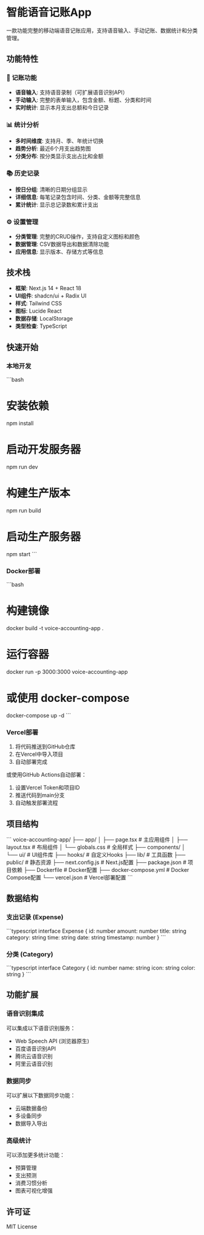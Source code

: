 # 智能语音记账App

一款功能完整的移动端语音记账应用，支持语音输入、手动记账、数据统计和分类管理。

## 功能特性

### 📝 记账功能
- **语音输入**: 支持语音录制（可扩展语音识别API）
- **手动输入**: 完整的表单输入，包含金额、标题、分类和时间
- **实时统计**: 显示本月支出总额和今日记录

### 📊 统计分析
- **多时间维度**: 支持月、季、年统计切换
- **趋势分析**: 最近6个月支出趋势图
- **分类分布**: 按分类显示支出占比和金额

### 📚 历史记录
- **按日分组**: 清晰的日期分组显示
- **详细信息**: 每笔记录包含时间、分类、金额等完整信息
- **累计统计**: 显示总记录数和累计支出

### ⚙️ 设置管理
- **分类管理**: 完整的CRUD操作，支持自定义图标和颜色
- **数据管理**: CSV数据导出和数据清除功能
- **应用信息**: 显示版本、存储方式等信息

## 技术栈

- **框架**: Next.js 14 + React 18
- **UI组件**: shadcn/ui + Radix UI
- **样式**: Tailwind CSS
- **图标**: Lucide React
- **数据存储**: LocalStorage
- **类型检查**: TypeScript

## 快速开始

### 本地开发

\`\`\`bash
# 安装依赖
npm install

# 启动开发服务器
npm run dev

# 构建生产版本
npm run build

# 启动生产服务器
npm start
\`\`\`

### Docker部署

\`\`\`bash
# 构建镜像
docker build -t voice-accounting-app .

# 运行容器
docker run -p 3000:3000 voice-accounting-app

# 或使用 docker-compose
docker-compose up -d
\`\`\`

### Vercel部署

1. 将代码推送到GitHub仓库
2. 在Vercel中导入项目
3. 自动部署完成

或使用GitHub Actions自动部署：
1. 设置Vercel Token和项目ID
2. 推送代码到main分支
3. 自动触发部署流程

## 项目结构

\`\`\`
voice-accounting-app/
├── app/
│   ├── page.tsx          # 主应用组件
│   ├── layout.tsx        # 布局组件
│   └── globals.css       # 全局样式
├── components/
│   └── ui/              # UI组件库
├── hooks/               # 自定义Hooks
├── lib/                 # 工具函数
├── public/              # 静态资源
├── next.config.js       # Next.js配置
├── package.json         # 项目依赖
├── Dockerfile          # Docker配置
├── docker-compose.yml  # Docker Compose配置
└── vercel.json         # Vercel部署配置
\`\`\`

## 数据结构

### 支出记录 (Expense)
\`\`\`typescript
interface Expense {
  id: number
  amount: number
  title: string
  category: string
  time: string
  date: string
  timestamp: number
}
\`\`\`

### 分类 (Category)
\`\`\`typescript
interface Category {
  id: number
  name: string
  icon: string
  color: string
}
\`\`\`

## 功能扩展

### 语音识别集成
可以集成以下语音识别服务：
- Web Speech API (浏览器原生)
- 百度语音识别API
- 腾讯云语音识别
- 阿里云语音识别

### 数据同步
可以扩展以下数据同步功能：
- 云端数据备份
- 多设备同步
- 数据导入导出

### 高级统计
可以添加更多统计功能：
- 预算管理
- 支出预测
- 消费习惯分析
- 图表可视化增强

## 许可证

MIT License
